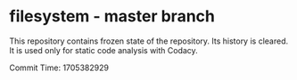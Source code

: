 # filesystem - master branch

This repository contains frozen state of the repository.
Its history is cleared. It is used only for static code
analysis with Codacy.

Commit Time: 1705382929